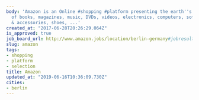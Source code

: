 ```yaml
---
body: 'Amazon is an Online #shopping #platform presenting the earth''s biggest #selection
  of books, magazines, music, DVDs, videos, electronics, computers, software, apparel
  & accessories, shoes, ...'
created_at: "2017-06-28T20:26:29.064Z"
is_approved: true
job_board_url: http://www.amazon.jobs/location/berlin-germany#jobresults
slug: amazon
tags:
- shopping
- platform
- selection
title: Amazon
updated_at: "2019-06-16T10:36:09.730Z"
cities:
- berlin
---
```


